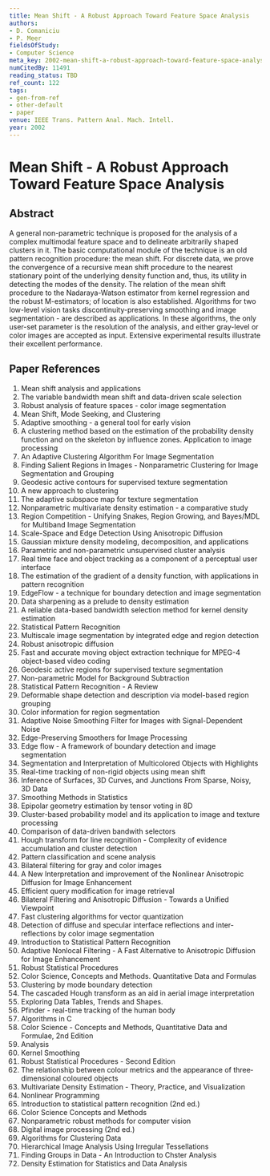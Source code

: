 ```yaml
---
title: Mean Shift - A Robust Approach Toward Feature Space Analysis
authors:
- D. Comaniciu
- P. Meer
fieldsOfStudy:
- Computer Science
meta_key: 2002-mean-shift-a-robust-approach-toward-feature-space-analysis
numCitedBy: 11491
reading_status: TBD
ref_count: 122
tags:
- gen-from-ref
- other-default
- paper
venue: IEEE Trans. Pattern Anal. Mach. Intell.
year: 2002
---
```


# Mean Shift - A Robust Approach Toward Feature Space Analysis

## Abstract

A general non-parametric technique is proposed for the analysis of a complex multimodal feature space and to delineate arbitrarily shaped clusters in it. The basic computational module of the technique is an old pattern recognition procedure: the mean shift. For discrete data, we prove the convergence of a recursive mean shift procedure to the nearest stationary point of the underlying density function and, thus, its utility in detecting the modes of the density. The relation of the mean shift procedure to the Nadaraya-Watson estimator from kernel regression and the robust M-estimators; of location is also established. Algorithms for two low-level vision tasks discontinuity-preserving smoothing and image segmentation - are described as applications. In these algorithms, the only user-set parameter is the resolution of the analysis, and either gray-level or color images are accepted as input. Extensive experimental results illustrate their excellent performance.

## Paper References

1. Mean shift analysis and applications
2. The variable bandwidth mean shift and data-driven scale selection
3. Robust analysis of feature spaces - color image segmentation
4. Mean Shift, Mode Seeking, and Clustering
5. Adaptive smoothing - a general tool for early vision
6. A clustering method based on the estimation of the probability density function and on the skeleton by influence zones. Application to image processing
7. An Adaptive Clustering Algorithm For Image Segmentation
8. Finding Salient Regions in Images - Nonparametric Clustering for Image Segmentation and Grouping
9. Geodesic active contours for supervised texture segmentation
10. A new approach to clustering
11. The adaptive subspace map for texture segmentation
12. Nonparametric multivariate density estimation - a comparative study
13. Region Competition - Unifying Snakes, Region Growing, and Bayes/MDL for Multiband Image Segmentation
14. Scale-Space and Edge Detection Using Anisotropic Diffusion
15. Gaussian mixture density modeling, decomposition, and applications
16. Parametric and non-parametric unsupervised cluster analysis
17. Real time face and object tracking as a component of a perceptual user interface
18. The estimation of the gradient of a density function, with applications in pattern recognition
19. EdgeFlow - a technique for boundary detection and image segmentation
20. Data sharpening as a prelude to density estimation
21. A reliable data-based bandwidth selection method for kernel density estimation
22. Statistical Pattern Recognition
23. Multiscale image segmentation by integrated edge and region detection
24. Robust anisotropic diffusion
25. Fast and accurate moving object extraction technique for MPEG-4 object-based video coding
26. Geodesic active regions for supervised texture segmentation
27. Non-parametric Model for Background Subtraction
28. Statistical Pattern Recognition - A Review
29. Deformable shape detection and description via model-based region grouping
30. Color information for region segmentation
31. Adaptive Noise Smoothing Filter for Images with Signal-Dependent Noise
32. Edge-Preserving Smoothers for Image Processing
33. Edge flow - A framework of boundary detection and image segmentation
34. Segmentation and Interpretation of Multicolored Objects with Highlights
35. Real-time tracking of non-rigid objects using mean shift
36. Inference of Surfaces, 3D Curves, and Junctions From Sparse, Noisy, 3D Data
37. Smoothing Methods in Statistics
38. Epipolar geometry estimation by tensor voting in 8D
39. Cluster-based probability model and its application to image and texture processing
40. Comparison of data-driven bandwith selectors
41. Hough transform for line recognition - Complexity of evidence accumulation and cluster detection
42. Pattern classification and scene analysis
43. Bilateral filtering for gray and color images
44. A New Interpretation and improvement of the Nonlinear Anisotropic Diffusion for Image Enhancement
45. Efficient query modification for image retrieval
46. Bilateral Filtering and Anisotropic Diffusion - Towards a Unified Viewpoint
47. Fast clustering algorithms for vector quantization
48. Detection of diffuse and specular interface reflections and inter-reflections by color image segmentation
49. Introduction to Statistical Pattern Recognition
50. Adaptive Nonlocal Filtering - A Fast Alternative to Anisotropic Diffusion for Image Enhancement
51. Robust Statistical Procedures
52. Color Science, Concepts and Methods. Quantitative Data and Formulas
53. Clustering by mode boundary detection
54. The cascaded Hough transform as an aid in aerial image interpretation
55. Exploring Data Tables, Trends and Shapes.
56. Pfinder - real-time tracking of the human body
57. Algorithms in C
58. Color Science - Concepts and Methods, Quantitative Data and Formulae, 2nd Edition
59. Analysis
60. Kernel Smoothing
61. Robust Statistical Procedures - Second Edition
62. The relationship between colour metrics and the appearance of three‐dimensional coloured objects
63. Multivariate Density Estimation - Theory, Practice, and Visualization
64. Nonlinear Programming
65. Introduction to statistical pattern recognition (2nd ed.)
66. Color Science Concepts and Methods
67. Nonparametric robust methods for computer vision
68. Digital image processing (2nd ed.)
69. Algorithms for Clustering Data
70. Hierarchical Image Analysis Using Irregular Tessellations
71. Finding Groups in Data - An Introduction to Chster Analysis
72. Density Estimation for Statistics and Data Analysis

